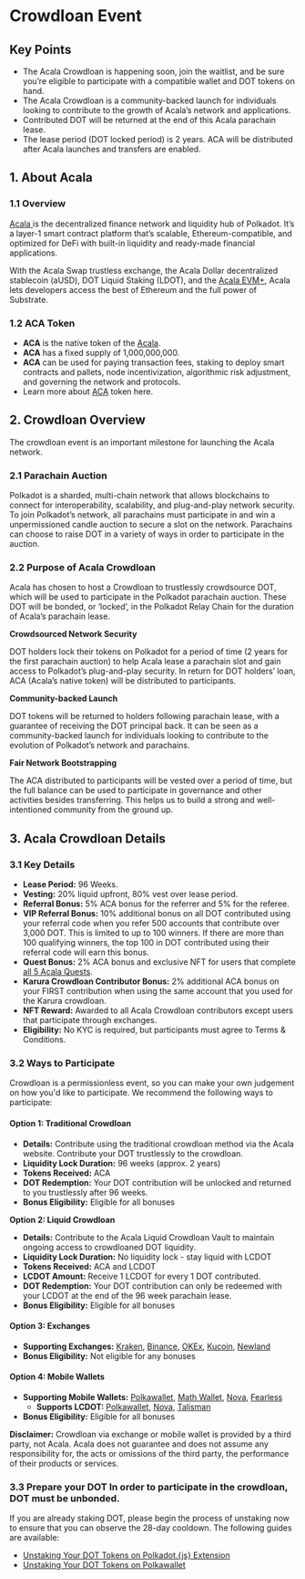 # Crowdloan Event

## Key Points&#x20;

* The Acala Crowdloan is happening soon, join the waitlist, and be sure you’re eligible to participate with a compatible wallet and DOT tokens on hand.&#x20;
* The Acala Crowdloan is a community-backed launch for individuals looking to contribute to the growth of Acala’s network and applications.&#x20;
* Contributed DOT will be returned at the end of this Acala parachain lease.
* The lease period (DOT locked period) is 2 years. ACA will be distributed after Acala launches and transfers are enabled.

## 1. About Acala

### 1.1 Overview

[Acala ](https://acala.network/)is the decentralized finance network and liquidity hub of Polkadot. It’s a layer-1 smart contract platform that’s scalable, Ethereum-compatible, and optimized for DeFi with built-in liquidity and ready-made financial applications.

With the Acala Swap trustless exchange, the Acala Dollar decentralized stablecoin (aUSD), DOT Liquid Staking (LDOT), and the [Acala EVM+](https://medium.com/acalanetwork/scale-ethereum-based-defi-to-polkadot-with-acala-evm-now-fully-evm-compatible-with-full-access-to-cd3afd525f96), Acala lets developers access the best of Ethereum and the full power of Substrate.

### 1.2 ACA Token

* **ACA** is the native token of the [Acala](https://acala.network/).&#x20;
* **ACA** has a fixed supply of 1,000,000,000.
* **ACA** can be used for paying transaction fees, staking to deploy smart contracts and pallets, node incentivization, algorithmic risk adjustment, and governing the network and protocols.
* Learn more about [ACA](https://acala.network/acala/token) token here.

## 2. Crowdloan Overview

The crowdloan event is an important milestone for launching the Acala network.

### 2.1 Parachain Auction

Polkadot is a sharded, multi-chain network that allows blockchains to connect for interoperability, scalability, and plug-and-play network security. To join Polkadot’s network, all parachains must participate in and win a unpermissioned candle auction to secure a slot on the network. Parachains can choose to raise DOT in a variety of ways in order to participate in the auction.

### 2.2 Purpose of Acala Crowdloan&#x20;

Acala has chosen to host a Crowdloan to trustlessly crowdsource DOT, which will be used to participate in the Polkadot parachain auction. These DOT will be bonded, or ‘locked’, in the Polkadot Relay Chain for the duration of Acala’s parachain lease.

**Crowdsourced Network Security**&#x20;

DOT holders lock their tokens on Polkadot for a period of time (2 years for the first parachain auction) to help Acala lease a parachain slot and gain access to Polkadot’s plug-and-play security. In return for DOT holders’ loan, ACA (Acala’s native token) will be distributed to participants.

**Community-backed Launch**&#x20;

DOT tokens will be returned to holders following parachain lease, with a guarantee of receiving the DOT principal back. It can be seen as a community-backed launch for individuals looking to contribute to the evolution of Polkadot’s network and parachains.

**Fair Network Bootstrapping**&#x20;

The ACA distributed to participants will be vested over a period of time, but the full balance can be used to participate in governance and other activities besides transferring. This helps us to build a strong and well-intentioned community from the ground up.

## 3. Acala Crowdloan Details

### 3.1 Key Details

* **Lease Period:** 96 Weeks.
* **Vesting:** 20% liquid upfront, 80% vest over lease period.
* **Referral Bonus:** 5% ACA bonus for the referrer and 5% for the referee.
* **VIP Referral Bonus:** 10% additional bonus on all DOT contributed using your referral code when you refer 500 accounts that contribute over 3,000 DOT. This is limited to up to 100 winners. If there are more than 100 qualifying winners, the top 100 in DOT contributed using their referral code will earn this bonus.
* **Quest Bonus:** 2% ACA bonus and exclusive NFT for users that complete [all 5 Acala Quests](https://acala.network/acala/quests).
* **Karura Crowdloan Contributor Bonus:** 2% additional ACA bonus on your FIRST contribution when using the same account that you used for the Karura crowdloan.
* **NFT Reward:** Awarded to all Acala Crowdloan contributors except users that participate through exchanges.
* **Eligibility:** No KYC is required, but participants must agree to Terms & Conditions.

### 3.2 Ways to Participate

Crowdloan is a permissionless event, so you can make your own judgement on how you'd like to participate. We recommend the following ways to participate:

#### Option 1: Traditional Crowdloan

* **Details:** Contribute using the traditional crowdloan method via the Acala website. Contribute your DOT trustlessly to the crowdloan.
* **Liquidity Lock Duration:** 96 weeks (approx. 2 years)
* **Tokens Received:** ACA
* **DOT Redemption:** Your DOT contribution will be unlocked and returned to you trustlessly after 96 weeks.
* **Bonus Eligibility:** Eligible for all bonuses

**Option 2: Liquid Crowdloan**

* **Details:** Contribute to the Acala Liquid Crowdloan Vault to maintain ongoing access to crowdloaned DOT liquidity.
* **Liquidity Lock Duration:** No liquidity lock - stay liquid with LCDOT
* **Tokens Received:** ACA and LCDOT
* **LCDOT Amount:** Receive 1 LCDOT for every 1 DOT contributed.
* **DOT Redemption:** Your DOT contribution can only be redeemed with your LCDOT at the end of the 96 week parachain lease.
* **Bonus Eligibility:** Eligible for all bonuses

#### Option 3: Exchanges

* **Supporting Exchanges:** [Kraken](https://www.kraken.com/learn/parachain-auctions), [Binance](https://www.binance.com/en/dotslot), [OKEx](https://www.okex.com/earn/slotauction), [Kucoin](https://www.kucoin.com/news/en-kucoin-will-support-the-kusama-parachain-slot-auction), [Newland](https://newland.finance)
* **Bonus Eligibility:** Not eligible for any bonuses

#### Option 4: Mobile Wallets

* **Supporting Mobile Wallets:** [Polkawallet](https://polkawallet.io/), [Math Wallet](https://mathwallet.org/en-us/), [Nova](https://novawallet.io/), [Fearless](https://fearlesswallet.io/)
  * **Supports LCDOT:** [Polkawallet](https://polkawallet.io/), [Nova](https://novawallet.io/), [Talisman](https://app.talisman.xyz/)
* **Bonus Eligibility:** Eligible for all bonuses

**Disclaimer:** Crowdloan via exchange or mobile wallet is provided by a third party, not Acala. Acala does not guarantee and does not assume any responsibility for, the acts or omissions of the third party, the performance of their products or services.&#x20;

### 3.3 Prepare your DOT In order to participate in the crowdloan, DOT must be unbonded.&#x20;

If you are already staking DOT, please begin the process of unstaking now to ensure that you can observe the 28-day cooldown. The following guides are available: ​

* [Unstaking Your DOT Tokens on Polkadot.{js} Extension​](https://wiki.acala.network/acala/acala-crowdloan/dot-address/unstaking-your-dot/unstaking-your-dot-tokens-on-polkadot.-js-extension)&#x20;
* [Unstaking Your DOT Tokens on Polkawallet](https://wiki.acala.network/acala/acala-crowdloan/dot-address/unstaking-your-dot/unstaking-your-dot-tokens-on-polkawallet)



